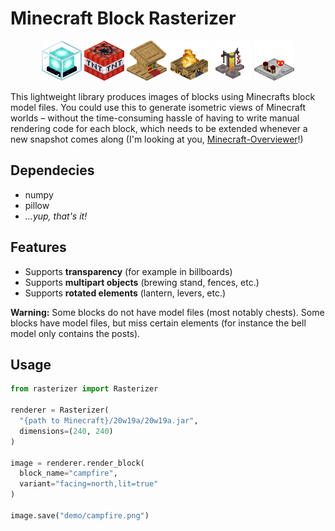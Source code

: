 # Minecraft Block Rasterizer
<center>
<img width="64" src="demo/beacon.png" />
<img width="64" src="demo/tnt.png" />
<img width="64" src="demo/lectern.png" />
<img width="64" src="demo/campfire.png" />
<img width="64" src="demo/brewing_stand.png" />
<img width="64" src="demo/comparator.png" />
</center>

This lightweight library produces images of blocks using Minecrafts block model files.
You could use this to generate isometric views of Minecraft worlds – without the time-consuming hassle of having to write manual rendering code for each block, which needs to be extended whenever a new snapshot comes along (I'm looking at you, [Minecraft-Overviewer](https://github.com/overviewer/Minecraft-Overviewer)!)

## Dependecies
* numpy
* pillow
* _…yup, that's it!_

## Features
* Supports **transparency** (for example in billboards)
* Supports **multipart objects** (brewing stand, fences, etc.)
* Supports **rotated elements** (lantern, levers, etc.)

**Warning:** Some blocks do not have model files (most notably chests). Some blocks have model files, but miss certain elements (for instance the bell model only contains the posts).

## Usage
```python
from rasterizer import Rasterizer

renderer = Rasterizer(
  "{path to Minecraft}/20w19a/20w19a.jar",
  dimensions=(240, 240)
)

image = renderer.render_block(
  block_name="campfire",
  variant="facing=north,lit=true"
)

image.save("demo/campfire.png")
```
